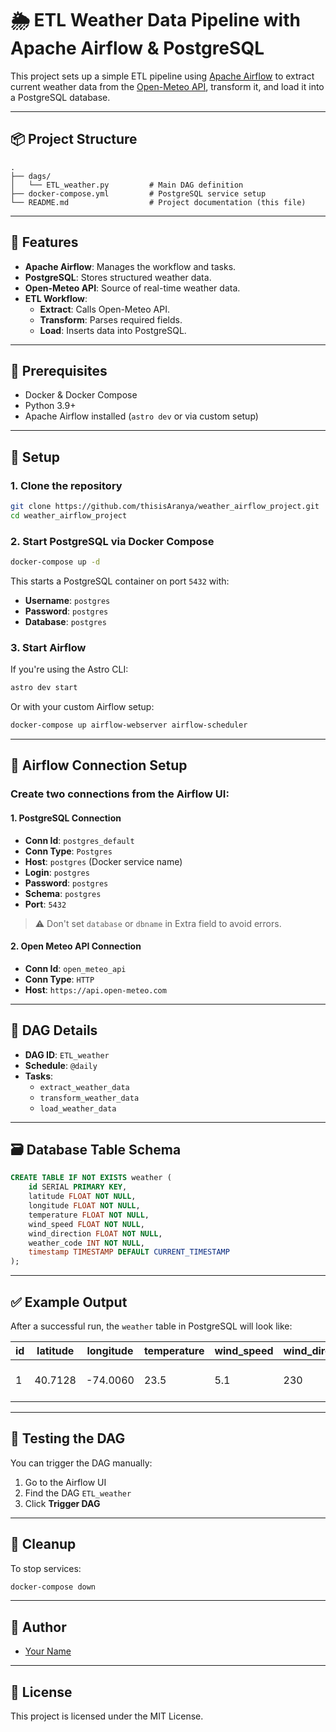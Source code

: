 
# 🌦️ ETL Weather Data Pipeline with Apache Airflow & PostgreSQL

This project sets up a simple ETL pipeline using [Apache Airflow](https://airflow.apache.org/) to extract current weather data from the [Open-Meteo API](https://open-meteo.com/), transform it, and load it into a PostgreSQL database.

---

## 📦 Project Structure

```
.
├── dags/
│   └── ETL_weather.py         # Main DAG definition
├── docker-compose.yml         # PostgreSQL service setup
└── README.md                  # Project documentation (this file)
```

---

## 🚀 Features

- **Apache Airflow**: Manages the workflow and tasks.
- **PostgreSQL**: Stores structured weather data.
- **Open-Meteo API**: Source of real-time weather data.
- **ETL Workflow**:
  - **Extract**: Calls Open-Meteo API.
  - **Transform**: Parses required fields.
  - **Load**: Inserts data into PostgreSQL.

---

## 🐳 Prerequisites

- Docker & Docker Compose
- Python 3.9+
- Apache Airflow installed (`astro dev` or via custom setup)

---

## 🔧 Setup

### 1. Clone the repository

```bash
git clone https://github.com/thisisAranya/weather_airflow_project.git
cd weather_airflow_project
```

### 2. Start PostgreSQL via Docker Compose

```bash
docker-compose up -d
```

This starts a PostgreSQL container on port `5432` with:

- **Username**: `postgres`
- **Password**: `postgres`
- **Database**: `postgres`

### 3. Start Airflow

If you're using the Astro CLI:

```bash
astro dev start
```

Or with your custom Airflow setup:

```bash
docker-compose up airflow-webserver airflow-scheduler
```

---

## 🔌 Airflow Connection Setup

### Create two connections from the Airflow UI:

#### 1. PostgreSQL Connection

- **Conn Id**: `postgres_default`
- **Conn Type**: `Postgres`
- **Host**: `postgres` (Docker service name)
- **Login**: `postgres`
- **Password**: `postgres`
- **Schema**: `postgres`
- **Port**: `5432`

> ⚠️ Don't set `database` or `dbname` in Extra field to avoid errors.

#### 2. Open Meteo API Connection

- **Conn Id**: `open_meteo_api`
- **Conn Type**: `HTTP`
- **Host**: `https://api.open-meteo.com`

---

## 📅 DAG Details

- **DAG ID**: `ETL_weather`
- **Schedule**: `@daily`
- **Tasks**:
  - `extract_weather_data`
  - `transform_weather_data`
  - `load_weather_data`

---

## 🗃️ Database Table Schema

```sql
CREATE TABLE IF NOT EXISTS weather (
    id SERIAL PRIMARY KEY,
    latitude FLOAT NOT NULL,
    longitude FLOAT NOT NULL,
    temperature FLOAT NOT NULL,
    wind_speed FLOAT NOT NULL,
    wind_direction FLOAT NOT NULL,
    weather_code INT NOT NULL,
    timestamp TIMESTAMP DEFAULT CURRENT_TIMESTAMP
);
```

---

## ✅ Example Output

After a successful run, the `weather` table in PostgreSQL will look like:

| id | latitude | longitude | temperature | wind_speed | wind_direction | weather_code | timestamp |
|----|----------|-----------|-------------|------------|----------------|--------------|-----------|
| 1  | 40.7128  | -74.0060  | 23.5        | 5.1        | 230            | 3            | 2025-05-28 00:00:00 |

---

## 🧪 Testing the DAG

You can trigger the DAG manually:

1. Go to the Airflow UI
2. Find the DAG `ETL_weather`
3. Click **Trigger DAG**

---

## 🧼 Cleanup

To stop services:

```bash
docker-compose down
```

---

## 📝 Author

- [Your Name](https://github.com/your-username)

---

## 📄 License

This project is licensed under the MIT License.
